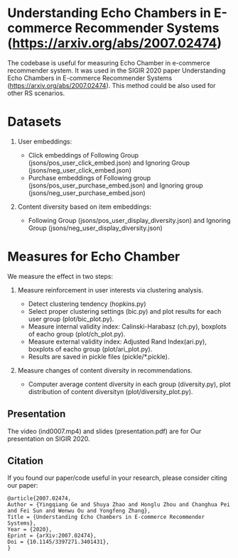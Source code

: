 # Understanding Echo Chambers in E-commerce Recommender Systems (https://arxiv.org/abs/2007.02474)

The codebase is useful for measuring Echo Chamber in e-commerce recommender system. It was used in the SIGIR 2020 paper Understanding Echo Chambers in E-commerce Recommender Systems (https://arxiv.org/abs/2007.02474). This method could be also used for other RS scenarios.

# Datasets

1. User embeddings:

    * Click embeddings of Following Group (jsons/pos_user_click_embed.json) and Ignoring Group (jsons/neg_user_click_embed.json)
    * Purchase embeddings of Following group (jsons/pos_user_purchase_embed.json) and Ignoring group (jsons/neg_user_purchase_embed.json)

2. Content diversity based on item embeddings:
    * Following Group (jsons/pos_user_display_diversity.json) and Ignoring Group (jsons/neg_user_display_diversity.json)
# Measures for Echo Chamber
We measure the effect in two steps:

1. Measure reinforcement in user interests via clustering analysis.

    * Detect clustering tendency (hopkins.py)
    * Select proper clustering settings (bic.py) and plot results for each user group (plot/bic_plot.py).
    * Measure internal validity index: Calinski-Harabasz (ch.py), boxplots of eacho group (plot/ch_plot.py).
    * Measure external validity index: Adjusted Rand Index(ari.py), boxplots of eacho group (plot/ari_plot.py).
    * Results are saved in pickle files (pickle/*.pickle).
2. Measure changes of content diversity in recommendations.

    * Computer average content diversity in each group (diversity.py), plot distribution of content diversityn (plot/diversity_plot.py).


## Presentation
The video (ind0007.mp4) and slides (presentation.pdf) are for Our presentation on SIGIR 2020.


## Citation

If you found our paper/code useful in your research, please consider citing
our paper:

```
@article{2007.02474,
Author = {Yingqiang Ge and Shuya Zhao and Honglu Zhou and Changhua Pei and Fei Sun and Wenwu Ou and Yongfeng Zhang},
Title = {Understanding Echo Chambers in E-commerce Recommender Systems},
Year = {2020},
Eprint = {arXiv:2007.02474},
Doi = {10.1145/3397271.3401431},
}
```